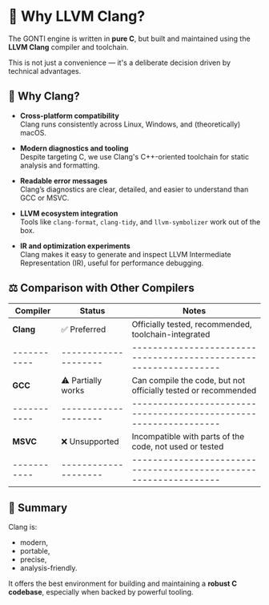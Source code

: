 # 🤔 Why LLVM Clang?

The GONTI engine is written in **pure C**, but built and maintained using the **LLVM Clang** compiler and toolchain.

This is not just a convenience — it's a deliberate decision driven by technical advantages.

## 🎯 Why Clang?

- **Cross-platform compatibility**  
  Clang runs consistently across Linux, Windows, and (theoretically) macOS.

- **Modern diagnostics and tooling**  
  Despite targeting C, we use Clang's C++-oriented toolchain for static analysis and formatting.

- **Readable error messages**  
  Clang’s diagnostics are clear, detailed, and easier to understand than GCC or MSVC.

- **LLVM ecosystem integration**  
  Tools like `clang-format`, `clang-tidy`, and `llvm-symbolizer` work out of the box.

- **IR and optimization experiments**  
  Clang makes it easy to generate and inspect LLVM Intermediate Representation (IR), useful for performance debugging.

## ⚖️ Comparison with Other Compilers

| Compiler  | Status             | Notes                                                           |
|-----------|--------------------|-----------------------------------------------------------------|
| **Clang** | ✅ Preferred       | Officially tested, recommended, toolchain-integrated           |
|-----------|--------------------|-----------------------------------------------------------------|
| **GCC**   | ⚠️ Partially works | Can compile the code, but not officially tested or recommended |
|-----------|--------------------|-----------------------------------------------------------------|
| **MSVC**  | ❌ Unsupported     | Incompatible with parts of the code, not used or tested        |
|-----------|--------------------|-----------------------------------------------------------------|

## 📌 Summary

Clang is:
- modern,
- portable,
- precise,
- analysis-friendly.

It offers the best environment for building and maintaining a **robust C codebase**, especially when backed by powerful tooling.
